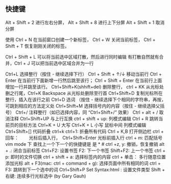 ## 快捷键

Alt + Shift + 2 进行左右分屏， Alt + Shift + 8 进行上下分屏
Alt + Shift + 1 取消分屏

使用 Ctrl + N 在当前窗口创建一个新标签， Ctrl + W 关闭当前标签， Ctrl + Shift + T 恢复刚刚关闭的标签。

Ctrl + Shift + L 可以将当前选中区域打散，然后进行同时编辑
有打散自然就有合并，Ctrl + J 可以把当前选中区域合并为一行

Ctrl+L 选择整行（按住 - 继续选择下行）
Ctrl + Shift + ↑/↓ 移动当前行
Ctrl + Enter 在当前行下面新增一行然后跳至该行；
Ctrl + Shift + Enter 在当前行上面增加一行并跳至该行。
Ctrl+Shift+K(shhift+del) 删除整行， ctrl + KK 从光标处删之行尾，Ctrl+K Backspace 从光标处删除至行首
Ctrl+Shift+D 复制光标所在整行，插入在该行之前
Ctrl+D 选词 （按住 - 继续选择下个相同的字符串，再按，可跳到相应的方法定义处
Ctrl+Shift+M 选择括号内的内容（按住 - 继续选择父括号）
Ctrl+/ 注释整行（如已选择内容，同 “Ctrl+Shift+/” 效果）
Ctrl + alt + / 取消注释
Ctrl+Shift+UP 与上行互换 ctrl + shift + up: 列模式编辑
Ctrl + R 跳转当前页的目标方法
Ctrl+K + U 大写
Ctrl+K + L 小写
鼠标中间 列模式编辑
Ctrl+Shift+[] 代码折叠
ctrl+k ctrl+1: 折叠所有代码
Ctrl + K,B 打开侧边栏
ctrl + 回车：　　 光标后插入行，　Ctrl+Shift+Enter 光标前插入行
ctrl + m: 匹配括号
vim mode 下 查找上一个下一个的快捷键是 是 * #
ctrl +z, y: 撤销，恢复撤销
alt + .: 闭合当前标签
Ctrl+F2: 设置书签
F2: 下一个书签
Shift+F2: 上一个书签
ctrl + p: 即时的文件切换
ctrl + shift + a: 选择标签内的内容
ctrl + 单击： 多行随意位置添加光标
alt + F3(mac: ctrl + command + g): 选择页面中所有相同的词
ctrl + F3: 跳转到下一个选中的词
Ctrl+Shift+P Set Syntax:html : 设置文件类型
Shift + 右键: 连续多行光标选中 (by Gary Gauh)